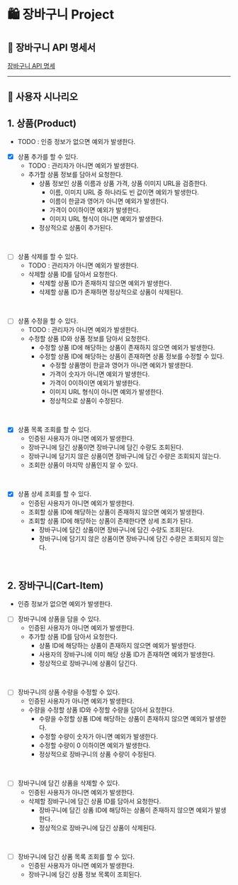 # 🛍️ 장바구니 Project

## 📘 장바구니 API 명세서
[장바구니 API 명세](http://43.200.181.131:8080/docs/index.html)

---


## 🎯 사용자 시나리오

## 1. 상품(Product)

- TODO : 인증 정보가 없으면 예외가 발생한다.

- [x] 상품 추가를 할 수 있다.
  - TODO : 관리자가 아니면 예외가 발생한다.
  - 추가할 상품 정보를 담아서 요청한다.
    - 상품 정보인 상품 이름과 상품 가격, 상품 이미지 URL을 검증한다.
      - 이름, 이미지 URL 중 하나라도 빈 값이면 예외가 발생한다. 
      - 이름이 한글과 영어가 아니면 예외가 발생한다.
      - 가격이 0이하이면 예외가 발생한다.
      - 이미지 URL 형식이 아니면 예외가 발생한다.
    - 정상적으로 상품이 추가된다.

<br>

- [ ] 상품 삭제를 할 수 있다.
  - TODO : 관리자가 아니면 예외가 발생한다.
  - 삭제할 상품 ID를 담아서 요청한다.
    - 삭제할 상품 ID가 존재하지 않으면 예외가 발생한다.
    - 삭제할 상품 ID가 존재하면 정상적으로 상품이 삭제된다.

<br>

- [ ] 상품 수정을 할 수 있다.
  - TODO : 관리자가 아니면 예외가 발생한다.
  - 수정할 상품 ID와 상품 정보를 담아서 요청한다.
    - 수정할 상품 ID에 해당하는 상품이 존재하지 않으면 예외가 발생한다.
    - 수정할 상품 ID에 해당하는 상품이 존재하면 상품 정보를 수정할 수 있다.
        - 수정할 상품명이 한글과 영어가 아니면 예외가 발생한다.
        - 가격이 숫자가 아니면 예외가 발생한다.
        - 가격이 0이하이면 예외가 발생한다.
        - 이미지 URL 형식이 아니면 예외가 발생한다.
        - 정상적으로 상품이 수정된다.

<br>

- [x] 상품 목록 조회를 할 수 있다.
    - 인증된 사용자가 아니면 예외가 발생한다.
    - 장바구니에 담긴 상품이면 장바구니에 담긴 수량도 조회된다.
    - 장바구니에 담기지 않은 상품이면 장바구니에 담긴 수량은 조회되지 않는다.
    - 조회한 상품이 마지막 상품인지 알 수 있다.

<br>

- [x] 상품 상세 조회를 할 수 있다.
    - 인증된 사용자가 아니면 예외가 발생한다.
    - 조회할 상품 ID에 해당하는 상품이 존재하지 않으면 예외가 발생한다. 
    - 조회할 상품 ID에 해당하는 상품이 존재한다면 상세 조회가 된다.
        - 장바구니에 담긴 상품이면 장바구니에 담긴 수량도 조회된다.
        - 장바구니에 담기지 않은 상품이면 장바구니에 담긴 수량은 조회되지 않는다.

<br>

## 2. 장바구니(Cart-Item)

- 인증 정보가 없으면 예외가 발생한다.

- [ ] 장바구니에 상품을 담을 수 있다.
  - 인증된 사용자가 아니면 예외가 발생한다.
  - 추가할 상품 ID를 담아서 요청한다.
    - 상품 ID에 해당하는 상품이 존재하지 않으면 예외가 발생한다.
    - 사용자의 장바구니에 이미 해당 상품 ID가 존재하면 예외가 발생한다.
    - 정상적으로 장바구니에 상품이 담긴다.

<br>

- [ ] 장바구니의 상품 수량을 수정할 수 있다.
  - 인증된 사용자가 아니면 예외가 발생한다.
  - 수량을 수정할 상품 ID와 수정할 수량을 담아서 요청한다.
    - 수량을 수정할 상품 ID에 해당하는 상품이 존재하지 않으면 예외가 발생한다.
    - 수정할 수량이 숫자가 아니면 예외가 발생한다.
    - 수정할 수량이 0 이하이면 예외가 발생한다.
    - 정상적으로 장바구니의 상품 수량이 수정된다.

<br>

- [ ] 장바구니에 담긴 상품을 삭제할 수 있다.
  - 인증된 사용자가 아니면 예외가 발생한다.
  - 삭제할 장바구니에 담긴 상품 ID를 담아서 요청한다.
    - 장바구니에 담긴 상품 ID에 해당하는 상품이 존재하지 않으면 예외가 발생한다.
    - 정상적으로 장바구니에 담긴 상품이 삭제된다.

<br>

- [ ] 장바구니에 담긴 상품 목록 조회를 할 수 있다.
  - 인증된 사용자가 아니면 예외가 발생한다.
  - 장바구니에 담긴 상품 정보 목록이 조회된다.
